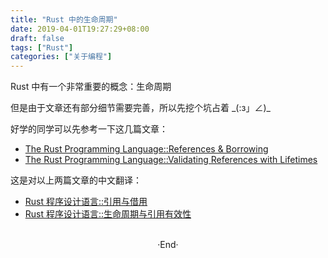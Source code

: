 ```yaml
---
title: "Rust 中的生命周期"
date: 2019-04-01T19:27:29+08:00
draft: false
tags: ["Rust"]
categories: ["关于编程"]
---
```

<!-- 
<img alt="" src="https://mogeko.github.io/images/050/" >
<span class="spoiler" ></span>
&emsp;&emsp;
 -->

Rust 中有一个非常重要的概念：生命周期

但是由于文章还有部分细节需要完善，所以先挖个坑占着 \_(:з」∠)\_

好学的同学可以先参考一下这几篇文章：

- [The Rust Programming Language::References & Borrowing](https://doc.rust-lang.org/book/ch04-02-references-and-borrowing.html)
- [The Rust Programming Language::Validating References with Lifetimes](https://doc.rust-lang.org/book/ch10-03-lifetime-syntax.html)


这是对以上两篇文章的中文翻译：

- [Rust 程序设计语言::引用与借用](https://kaisery.github.io/trpl-zh-cn/ch04-02-references-and-borrowing.html)
- [Rust 程序设计语言::生命周期与引用有效性](https://kaisery.github.io/trpl-zh-cn/ch10-03-lifetime-syntax.html)



<br>

<center>  ·End·  </center>